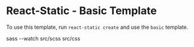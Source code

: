 # React-Static - Basic Template

To use this template, run `react-static create` and use the `basic` template.


sass --watch src/scss src/css 